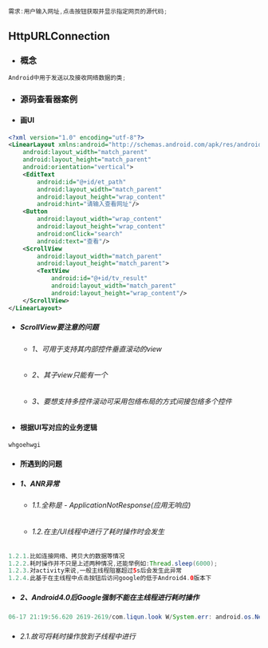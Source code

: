 ```java
需求:用户输入网址,点击按钮获取并显示指定网页的源代码;
```

## HttpURLConnection

* ### 概念

```java
Android中用于发送以及接收网络数据的类;
```

* ### 源码查看器案例
* #### 画UI

```xml
<?xml version="1.0" encoding="utf-8"?>
<LinearLayout xmlns:android="http://schemas.android.com/apk/res/android"
    android:layout_width="match_parent"
    android:layout_height="match_parent"
    android:orientation="vertical">
    <EditText
        android:id="@+id/et_path"
        android:layout_width="match_parent"
        android:layout_height="wrap_content"
        android:hint="请输入查看网址"/>
    <Button
        android:layout_width="wrap_content"
        android:layout_height="wrap_content"
        android:onClick="search"
        android:text="查看"/>
    <ScrollView
        android:layout_width="match_parent"
        android:layout_height="match_parent">
        <TextView
            android:id="@+id/tv_result"
            android:layout_width="match_parent"
            android:layout_height="wrap_content"/>
    </ScrollView>
</LinearLayout>
```

* ##### ScrollView要注意的问题

  * ###### 1、可用于支持其内部控件垂直滚动的view
  * ###### 2、其子view只能有一个
  * ###### 3、要想支持多控件滚动可采用包络布局的方式间接包络多个控件
* #### 根据UI写对应的业务逻辑

```java
whgoehwgi
```

* #### 所遇到的问题
* ##### 1、ANR异常

  * ###### 1.1.全称是 - ApplicationNotResponse\(应用无响应\)
  * ###### 1.2.在主/UI线程中进行了耗时操作时会发生

```java
1.2.1.比如连接网络、拷贝大的数据等情况
1.2.2.耗时操作并不只是上述两种情况,还能举例如:Thread.sleep(6000);
1.2.3.对activity来说,一般主线程阻塞超过5s后会发生此异常
1.2.4.此基于在主线程中点击按钮后访问google的低于Android4.0版本下
```

* ##### 2、Android4.0后Google强制不能在主线程进行耗时操作

```java
06-17 21:19:56.620 2619-2619/com.liqun.look W/System.err: android.os.NetworkOnMainThreadException
```

* ###### 2.1.故可将耗时操作放到子线程中进行

##### 



